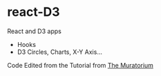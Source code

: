 # react-D3
React and D3 apps

- Hooks
- D3 Circles, Charts, X-Y Axis...

Code Edited from the Tutorial from [The Muratorium](https://www.youtube.com/channel/UCKfcSawDV88REF9jVwqqbag)
